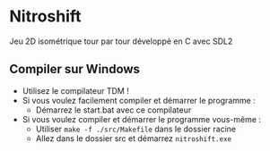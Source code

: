 # Nitroshift

Jeu 2D isométrique tour par tour développé en C avec SDL2

## Compiler sur Windows

- Utilisez le compilateur TDM !
- Si vous voulez facilement compiler et démarrer le programme :
  - Démarrez le start.bat avec ce compilateur
- Si vous voulez compiler et démarrer le programme vous-même :
  - Utiliser `make -f ./src/Makefile` dans le dossier racine
  - Allez dans le dossier src et démarrez `nitroshift.exe`
